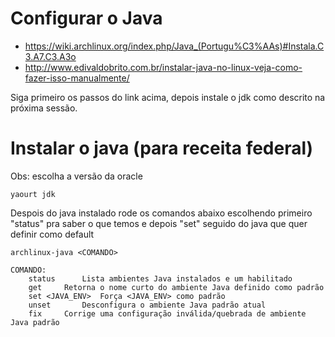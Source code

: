 # Configurar o Java
+ https://wiki.archlinux.org/index.php/Java_(Portugu%C3%AAs)#Instala.C3.A7.C3.A3o
+ http://www.edivaldobrito.com.br/instalar-java-no-linux-veja-como-fazer-isso-manualmente/

Siga primeiro os passos do link acima, depois instale o jdk como descrito na
próxima sessão.

# Instalar o java (para receita federal)
Obs: escolha a versão da oracle

    yaourt jdk

Despois do java instalado rode os comandos abaixo escolhendo primeiro "status"
pra saber o que temos e depois "set" seguido do java que quer definir como
default

    archlinux-java <COMANDO>

    COMANDO:
        status		Lista ambientes Java instalados e um habilitado
        get		Retorna o nome curto do ambiente Java definido como padrão
        set <JAVA_ENV>	Força <JAVA_ENV> como padrão
        unset		Desconfigura o ambiente Java padrão atual
        fix		Corrige uma configuração inválida/quebrada de ambiente Java padrão




